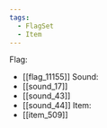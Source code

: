 ```yaml
---
tags:
  - FlagSet
  - Item
---
```

Flag:
- [[flag_11155]]
Sound:
- [[sound_17]]
- [[sound_43]]
- [[sound_44]]
Item:
- [[item_509]]
